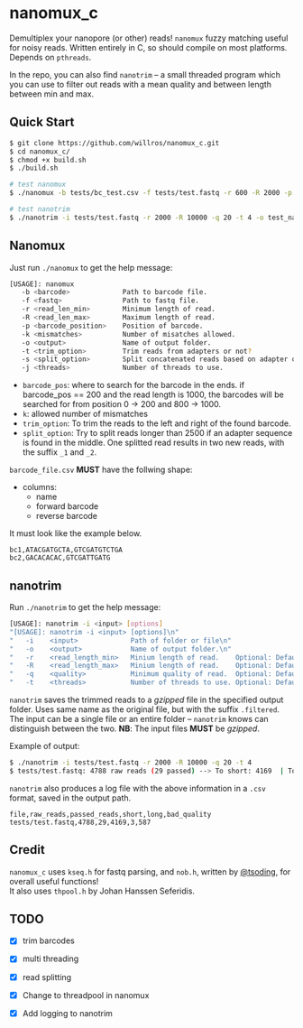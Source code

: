 # nanomux_c

Demultiplex your nanopore (or other) reads! `nanomux` fuzzy matching useful for noisy reads. Written entirely in C, so should compile on most platforms. Depends on `pthreads`. 

In the repo, you can also find `nanotrim` – a small threaded program which you can use to filter out reads with a mean quality and between length between min and max.

## Quick Start
```bash
$ git clone https://github.com/willros/nanomux_c.git
$ cd nanomux_c/
$ chmod +x build.sh
$ ./build.sh 

# test nanomux
$ ./nanomux -b tests/bc_test.csv -f tests/test.fastq -r 600 -R 2000 -p 200 -k 1 -o new_nanomux -t trim -s split -j 4

# test nanotrim
$ ./nanotrim -i tests/test.fastq -r 2000 -R 10000 -q 20 -t 4 -o test_nanotrim
```

## Nanomux
Just run `./nanomux` to get the help message:
```bash
[USAGE]: nanomux 
   -b <barcode>             Path to barcode file.
   -f <fastq>               Path to fastq file.
   -r <read_len_min>        Minimum length of read.
   -R <read_len_max>        Maximum length of read.
   -p <barcode_position>    Position of barcode.
   -k <mismatches>          Number of misatches allowed.
   -o <output>              Name of output folder.
   -t <trim_option>         Trim reads from adapters or not?                      [Options]: trim | notrim.
   -s <split_option>        Split concatenated reads based on adapter occurance?. [Options]: split | nosplit.
   -j <threads>             Number of threads to use.                             Default: 1
```
* `barcode_pos`: where to search for the barcode in the ends. if barcode_pos == 200 and the read length is 1000, the barcodes will be searched for from position 0 -> 200 and 800 -> 1000.
* `k`: allowed number of mismatches
* `trim_option`: To trim the reads to the left and right of the found barcode.
* `split_option`: Try to split reads longer than 2500 if an adapter sequence is found in the middle. One splitted read results in two new reads, with the suffix `_1` and `_2`.

`barcode_file.csv` **MUST** have the follwing shape:
* columns:
    * name
    * forward barcode
    * reverse barcode

It must look like the example below. 
```csv
bc1,ATACGATGCTA,GTCGATGTCTGA
bc2,GACACACAC,GTCGATTGATG
```

## nanotrim
Run `./nanotrim` to get the help message:
```bash
[USAGE]: nanotrim -i <input> [options]
"[USAGE]: nanotrim -i <input> [options]\n"
"   -i    <input>             Path of folder or file\n"
"   -o    <output>            Name of output folder.\n"
"   -r    <read_length_min>   Minium length of read.    Optional: Default 1\n"
"   -R    <read_length_max>   Minium length of read.    Optional: Default INT_MAX\n"
"   -q    <quality>           Minimum quality of read.  Optional: Default 1\n"
"   -t    <threads>           Number of threads to use. Optional: Default 1\n";
```

`nanotrim` saves the trimmed reads to a *gzipped* file in the specified output folder. Uses same name as the original file, but with the suffix `.filtered`. The input can be a single file or an entire folder – `nanotrim` knows can distinguish between the two. **NB**: The input files **MUST** be *gzipped*. 

Example of output:
```bash
$ ./nanotrim -i tests/test.fastq -r 2000 -R 10000 -q 20 -t 4
$ tests/test.fastq: 4788 raw reads (29 passed) --> To short: 4169  | To long: 3     | Low quality: 587
```

`nanotrim` also produces a log file with the above information in a `.csv` format, saved in the output path.

```csv
file,raw_reads,passed_reads,short,long,bad_quality
tests/test.fastq,4788,29,4169,3,587
```

## Credit
`nanomux_c` uses `kseq.h` for fastq parsing, and `nob.h`, written by [@tsoding](https://www.github.com/tsoding), for overall useful functions!  
It also uses `thpool.h` by Johan Hanssen Seferidis.

## TODO
- [x] trim barcodes
- [x] multi threading
- [x] read splitting
- [x] Change to threadpool in nanomux
- [x] Add logging to nanotrim




